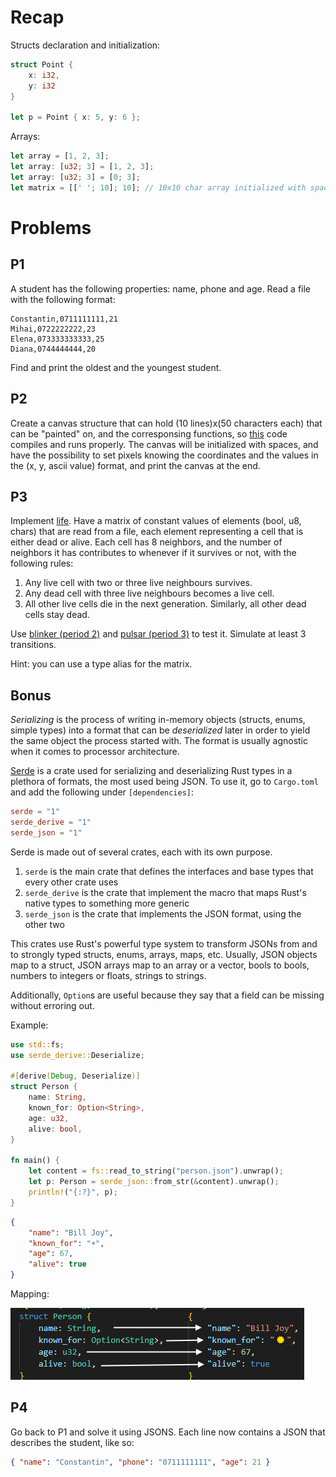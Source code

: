 # Recap

Structs declaration and initialization:
```rs
struct Point {
    x: i32,
    y: i32
}

let p = Point { x: 5, y: 6 };
```
Arrays:
```rs
let array = [1, 2, 3];
let array: [u32; 3] = [1, 2, 3];
let array: [u32; 3] = [0; 3];
let matrix = [[' '; 10]; 10]; // 10x10 char array initialized with spaces
```

# Problems

## P1
A student has the following properties: name, phone and age. Read a file with the following format:
```
Constantin,0711111111,21
Mihai,0722222222,23
Elena,073333333333,25
Diana,0744444444,20
```
Find and print the oldest and the youngest student.

## P2

Create a canvas structure that can hold (10 lines)x(50 characters each) that can be "painted" on, and the corresponsing functions, so [this](p2.rs) code compiles and runs properly. The canvas will be initialized with spaces, and have the possibility to set pixels knowing the coordinates and the values in the (x, y, ascii value) format, and print the canvas at the end.

## P3
Implement [life](https://en.wikipedia.org/wiki/Conway%27s_Game_of_Life). Have a matrix of constant values of elements (bool, u8, chars) that are read from a file, each element representing a cell that is either dead or alive. Each cell has 8 neighbors, and the number of neighbors it has contributes to whenever if it survives or not, with the following rules:

1. Any live cell with two or three live neighbours survives.
2. Any dead cell with three live neighbours becomes a live cell.
3. All other live cells die in the next generation. Similarly, all other dead cells stay dead.

Use [blinker (period 2)](life.game) and [pulsar (period 3)](life2.game) to test it. Simulate at least 3 transitions.

Hint: you can use a type alias for the matrix.

## Bonus
*Serializing* is the process of writing in-memory objects (structs, enums, simple types) into a format that can be *deserialized* later in order to yield the same object the process started with. The format is usually agnostic when it comes to processor architecture.

[Serde](https://crates.io/crates/serde) is a crate used for serializing and deserializing Rust types in a plethora of formats, the most used being JSON.
To use it, go to `Cargo.toml` and add the following under `[dependencies]`:
```toml
serde = "1"
serde_derive = "1"
serde_json = "1"
```
Serde is made out of several crates, each with its own purpose.
1. `serde` is the main crate that defines the interfaces and base types that every other crate uses
2. `serde_derive` is the crate that implement the macro that maps Rust's native types to something more generic
3. `serde_json` is the crate that implements the JSON format, using the other two

This crates use Rust's powerful type system to transform JSONs from and to strongly typed structs, enums, arrays, maps, etc. Usually, JSON objects map to a struct, JSON arrays map to an array or a vector, bools to bools, numbers to integers or floats, strings to strings.

Additionally, `Option`s are useful because they say that a field can be missing without erroring out.

Example:
```rs
use std::fs;
use serde_derive::Deserialize;

#[derive(Debug, Deserialize)]
struct Person {
    name: String,
    known_for: Option<String>,
    age: u32,
    alive: bool,
}

fn main() {
    let content = fs::read_to_string("person.json").unwrap();
    let p: Person = serde_json::from_str(&content).unwrap();
    println!("{:?}", p);
}
```
```json
{
    "name": "Bill Joy",
    "known_for": "☀️",
    "age": 67,
    "alive": true
}
```

Mapping:

![Json example](./json_example.png)

## P4
Go back to P1 and solve it using JSONS. Each line now contains a JSON that describes the student, like so:
```json
{ "name": "Constantin", "phone": "0711111111", "age": 21 }
```